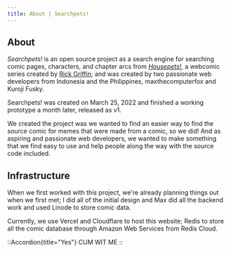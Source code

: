 ```yaml
---
title: About | Searchpets!
---
```


## About

_Searchpets!_ is an open source project as a search engine for searching comic pages, characters, and chapter arcs from
[_Housepets!_](https://www.housepetscomic.com), a webcomic series created by [Rick Griffin](https://www.rickgriffinstudios.com);
and was created by two passionate web developers from Indonesia and the Philippines, maxthecomputerfox and Kuroji Fusky.

Searchpets! was created on March 25, 2022 and finished a working prototype a month later, released as v1.

We created the project was we wanted to find an easier way to find the source comic for memes that were made from
a comic, so we did! And as aspiring and passionate web developers, we wanted to make something that we find easy to
use and help people along the way with the source code included.

## Infrastructure

When we first worked with this project, we're already planning things out when we first met; I did all of the
initial design and Max did all the backend work and used Linode to store comic data.

Currently, we use Vercel and Cloudflare to host this website; Redis to store all the comic database through
Amazon Web Services from Redis Cloud.

::Accordion{title="Yes"}
CUM WIT ME
::